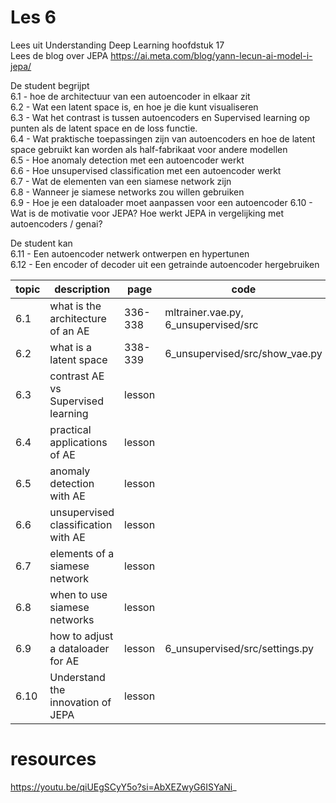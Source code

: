 # Les 6
Lees uit Understanding Deep Learning hoofdstuk 17  
Lees de blog over JEPA https://ai.meta.com/blog/yann-lecun-ai-model-i-jepa/

De student begrijpt  
6.1 - hoe de architectuur van een autoencoder in elkaar zit  
6.2 - Wat een latent space is, en hoe je die kunt visualiseren  
6.3 - Wat het contrast is tussen autoencoders en Supervised learning op punten als de latent space en de loss functie.  
6.4 - Wat praktische toepassingen zijn van autoencoders en hoe de latent space gebruikt kan worden als half-fabrikaat voor andere modellen  
6.5 - Hoe anomaly detection met een autoencoder werkt  
6.6 - Hoe unsupervised classification met een autoencoder werkt  
6.7 - Wat de elementen van een siamese network zijn  
6.8 - Wanneer je siamese networks zou willen gebruiken  
6.9 - Hoe je een dataloader moet aanpassen voor een autoencoder 
6.10 - Wat is de motivatie voor JEPA? Hoe werkt JEPA in vergelijking met autoencoders / genai?

De student kan  
6.11 - Een autoencoder netwerk ontwerpen en hypertunen  
6.12 - Een encoder of decoder uit een getrainde autoencoder hergebruiken  

|                topic | description        |      page | code                                  |
|--------------------- | ------------       |  -------- | -----------------------               |
| 6.1 | what is the architecture of an AE   | 336-338   |  mltrainer.vae.py, 6_unsupervised/src |
| 6.2 | what is a latent space              | 338-339   | 6_unsupervised/src/show_vae.py        |
| 6.3 | contrast AE vs Supervised learning  | lesson    |                                       |
| 6.4 | practical applications of AE        | lesson    |                                       |
| 6.5 | anomaly detection with AE           | lesson    |                                       |
| 6.6 | unsupervised classification with AE | lesson    |                                       |
| 6.7 | elements of a siamese network       | lesson    |                                       |
| 6.8 | when to use siamese networks        | lesson    |                                       |
| 6.9 | how to adjust a dataloader for AE   | lesson    | 6_unsupervised/src/settings.py        |
| 6.10 | Understand the innovation of JEPA  | lesson    |       |


# resources
https://youtu.be/qiUEgSCyY5o?si=AbXEZwyG6ISYaNi_

